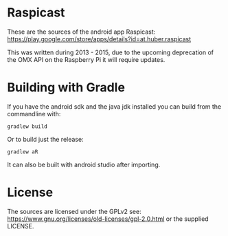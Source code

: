 Raspicast
====================================================================

These are the sources of the android app Raspicast:
https://play.google.com/store/apps/details?id=at.huber.raspicast


This was written during 2013 - 2015, due to the upcoming deprecation of the OMX API on the Raspberry Pi it will require updates.

Building with Gradle
====================================================================

If you have the android sdk and the java jdk installed you 
can build from the commandline with:

    gradlew build

Or to build just the release:

    gradlew aR

It can also be built with android studio after importing.

License
====================================================================

The sources are licensed under the GPLv2 see:
https://www.gnu.org/licenses/old-licenses/gpl-2.0.html or
the supplied LICENSE.
